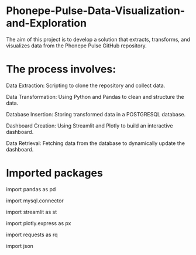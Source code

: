 # Phonepe-Pulse-Data-Visualization-and-Exploration

The aim of this project is to develop a solution that extracts, transforms, and visualizes data from the Phonepe Pulse GitHub repository.

# The process involves:

Data Extraction: Scripting to clone the repository and collect data.

Data Transformation: Using Python and Pandas to clean and structure the data.

Database Insertion: Storing transformed data in a POSTGRESQL database.

Dashboard Creation: Using Streamlit and Plotly to build an interactive dashboard.

Data Retrieval: Fetching data from the database to dynamically update the dashboard.

# Imported packages

import pandas as pd

import mysql.connector

import streamlit as st

import plotly.express as px

import requests as rq

import json 

